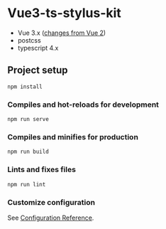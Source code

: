 # Vue3-ts-stylus-kit

- Vue 3.x ([changes from Vue 2](https://v3.vuejs.org/guide/migration/introduction.html#notable-new-features))
- postcss
- typescript 4.x

## Project setup
```
npm install
```

### Compiles and hot-reloads for development
```
npm run serve
```

### Compiles and minifies for production
```
npm run build
```

### Lints and fixes files
```
npm run lint
```

### Customize configuration
See [Configuration Reference](https://cli.vuejs.org/config/).

